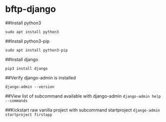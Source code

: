# bftp-django

##Install python3

`sudo apt install python3`

##Install python3-pip

`sudo apt install python3-pip`

##Install django

`pip3 install django`

##Verify django-admin is installed

`django-admin --version`

##View list of subcommand available with django-admin
`django-admin help --commands`

##Kickstart raw vanilla project with subcommand startproject
`django-admin startproject firstapp`
 
